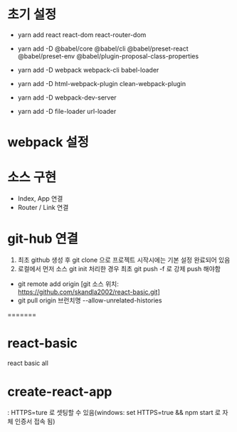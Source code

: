 
# 초기 설정
- yarn add react react-dom react-router-dom

- yarn add -D @babel/core @babel/cli @babel/preset-react @babel/preset-env @babel/plugin-proposal-class-properties

- yarn add -D webpack webpack-cli babel-loader

- yarn add -D html-webpack-plugin clean-webpack-plugin

- yarn add -D webpack-dev-server

- yarn add -D file-loader url-loader

# webpack 설정

# 소스 구현

- Index, App 연결
- Router / Link 연결

# git-hub 연결

1. 최초 github 생성 후 git clone 으로 프로젝트 시작시에는 기본 설정 완료되어 있음
2. 로컬에서 먼저 소스 git init 처리한 경우 최초 git push -f 로 강제 push 해야함
  - git remote add origin [git 소스 위치: https://github.com/skandla2002/react-basic.git]
  - git pull origin 브런치명 --allow-unrelated-histories

=======
# react-basic
react basic all


# create-react-app
 : HTTPS=ture 로 셋팅할 수 있음(windows: set HTTPS=true && npm start 로 자체 인증서 접속 됨)